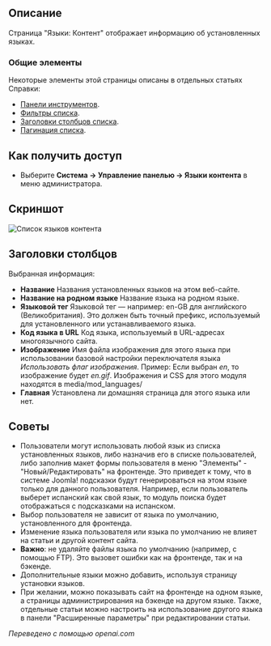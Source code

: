 <!-- Filename: Help4.x:Languages:_Content / Display title: Языки: Содержание  -->

## Описание

Страница "Языки: Контент" отображает информацию об установленных языках.

### Общие элементы

Некоторые элементы этой страницы описаны в отдельных статьях Справки:

* [Панели инструментов](jdocmanual?article=help/common-elements/toolbars).
* [Фильтры списка](jdocmanual?article=help/common-elements/list-filters).
* [Заголовки столбцов списка](jdocmanual?article=help/common-elements/list-column-headers).
* [Пагинация списка](jdocmanual?article=help/common-elements/list-pagination).

## Как получить доступ

- Выберите **Система → Управление панелью → Языки контента** в меню администратора.

## Скриншот

![Список языков контента](../../../ru/images/languages/languages-content.png)

## Заголовки столбцов

Выбранная информация:

- **Название** Названия установленных языков на этом веб-сайте.
- **Название на родном языке** Название языка на родном языке.
- **Языковой тег** Языковой тег — например: en-GB для английского (Великобритания). Это должен быть точный префикс, используемый для установленного или устанавливаемого языка.
- **Код языка в URL** Код языка, используемый в URL-адресах многоязычного сайта.
- **Изображение** Имя файла изображения для этого языка при использовании базовой настройки переключателя языка *Использовать флаг изображения*. Пример: Если выбран *en*, то изображение будет *en.gif*. Изображения и CSS для этого модуля находятся в media/mod_languages/
- **Главная** Установлена ли домашняя страница для этого языка или нет.

## Советы

- Пользователи могут использовать любой язык из списка установленных языков, либо назначив его в списке пользователей, либо заполнив макет формы пользователя в меню "Элементы" - "Новый/Редактировать" на фронтенде. Это приведет к тому, что в системе Joomla! подсказки будут генерироваться на этом языке только для данного пользователя. Например, если пользователь выберет испанский как свой язык, то модуль поиска будет отображаться с подсказками на испанском.
- Выбор пользователя не зависит от языка по умолчанию, установленного для фронтенда.
- Изменение языка пользователя или языка по умолчанию не влияет на статьи и другой контент сайта.
- **Важно**: не удаляйте файлы языка по умолчанию (например, с помощью FTP). Это вызовет ошибки как на фронтенде, так и на бэкенде.
- Дополнительные языки можно добавить, используя страницу установки языков.
- При желании, можно показывать сайт на фронтенде на одном языке, а страницы администрирования на бэкенде на другом языке. Также, отдельные статьи можно настроить на использование другого языка в панели "Расширенные параметры" при редактировании статьи.

*Переведено с помощью openai.com*

